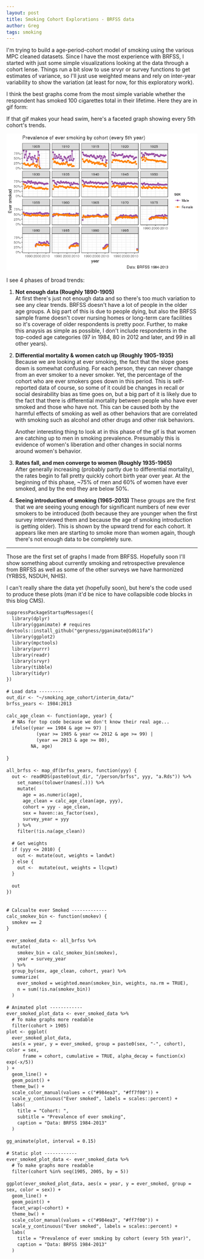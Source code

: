 ```yaml
---  
layout: post  
title: Smoking Cohort Explorations - BRFSS data  
author: Greg  
tags: smoking  
---
```


I'm trying to build a age-period-cohort model of smoking using the
various MPC cleaned datasets. Since I have the most experience with
BRFSS, I started with just some simple visualizations looking at the
data through a cohort lense. Things run a bit slow to use srvyr or
survey functions to get estimates of variance, so I'll just use weighted
means and rely on inter-year variability to show the variation (at least
for now, for this exploratory work).

I think the best graphs come from the most simple variable whether the
respondent has smoked 100 cigarettes total in their lifetime. Here they
are in gif form:


If that gif makes your head swim, here's a faceted graph showing every
5th cohort's trends.

![](/images/blog/2017-04-02/unnamed-chunk-3-1.png)

I see 4 phases of broad trends:

1.  **Not enough data (Roughly 1890-1905)**  
    At first there's just not enough data and so there's too much
    variation to see any clear trends. BRFSS doesn't have a lot of
    people in the older age groups. A big part of this is due to people
    dying, but also the BRFSS sample frame doesn't cover nursing homes
    or long-term care facilities so it's coverage of older respondents
    is pretty poor. Further, to make this anaysis as simple as possible,
    I don't include respondents in the top-coded age categories (97 in
    1984, 80 in 2012 and later, and 99 in all other years).

2.  **Differential mortality & women catch up (Roughly 1905-1935)**  
    Because we are looking at ever smoking, the fact that the slope goes
    down is somewhat confusing. For each person, they can never change
    from an ever smoker to a never smoker. Yet, the percentage of the
    cohort who are ever smokers goes down in this period. This is
    self-reported data of course, so some of it could be changes in
    recall or social desirability bias as time goes on, but a big part
    of it is likely due to the fact that there is differential mortality
    between people who have ever smoked and those who have not. This can
    be caused both by the harmful effects of smoking as well as other
    behaviors that are correlated with smoking such as alcohol and other
    drugs and other risk behaviors.

    Another interesting thing to look at in this phase of the gif is that
    women are catching up to men in smoking prevalence. Presumably this is
    evidence of women's liberation and other changes in social norms around
    women's behavior.

3.  **Rates fall, and men converge to women (Roughly 1935-1965)**  
    After generally increasing (probably partly due to differential
    mortality), the rates begin to fall pretty quickly cohort birth year
    over year. At the beginning of this phase, ~75% of men and 60% of
    women have ever smoked, and by the end they are below 50%.

4.  **Seeing introduction of smoking (1965-2013)** 
    These groups are the first that we are seeing young enough for 
    significant numbers of new ever smokers to be introduced (both because 
    they are younger when the first survey interviewed them and because the age of smoking introduction is getting older). This is shown by the 
    upward trend for each cohort. It appears like men are starting to smoke 
    more than women again, though there's not enough data to be completely 
    sure.

------------------------------------------------------------------------

Those are the first set of graphs I made from BRFSS. Hopefully soon I'll
show something about currently smoking and retrospective prevalence from
BRFSS as well as some of the other surveys we have harmonized (YRBSS,
NSDUH, NHIS).

I can't really share the data yet (hopefully soon), but here's the code
used to produce these plots (man it'd be nice to have collapsible code
blocks in this blog CMS).

    suppressPackageStartupMessages({
      library(dplyr)
      library(gganimate) # requires devtools::install_github("gergness/gganimate@1d611fa")
      library(ggplot2)
      library(mpctools)
      library(purrr)
      library(readr)
      library(srvyr)
      library(tibble)
      library(tidyr)
    })

    # Load data ---------
    out_dir <- "~/smoking_age_cohort/interim_data/"
    brfss_years <- 1984:2013

    calc_age_clean <- function(age, year) {
      # NAs for top code because we don't know their real age...
      ifelse((year == 1984 & age >= 97) |
               (year >= 1985 & year <= 2012 & age >= 99) | 
               (year == 2013 & age >= 80), 
             NA, age)
      
    }

    all_brfss <- map_df(brfss_years, function(yyy) {
      out <- readRDS(paste0(out_dir, "/person/brfss", yyy, "a.Rds")) %>%
        set_names(tolower(names(.))) %>% 
        mutate(
          age = as.numeric(age), 
          age_clean = calc_age_clean(age, yyy),
          cohort = yyy - age_clean,
          sex = haven::as_factor(sex), 
          survey_year = yyy
        ) %>% 
        filter(!is.na(age_clean))
      
      # Get weights
      if (yyy <= 2010) {
        out <- mutate(out, weights = landwt)
      } else {
        out <-  mutate(out, weights = llcpwt)
      }   
      
      out
    })


    # Calcualte ever Smoked -------------
    calc_smokev_bin <- function(smokev) {
      smokev == 2
    }

    ever_smoked_data <- all_brfss %>%
      mutate(
        smokev_bin = calc_smokev_bin(smokev), 
        year = survey_year
      ) %>%
      group_by(sex, age_clean, cohort, year) %>%
      summarize(
        ever_smoked = weighted.mean(smokev_bin, weights, na.rm = TRUE), 
        n = sum(!is.na(smokev_bin))
      )

    # Animated plot ------------
    ever_smoked_plot_data <- ever_smoked_data %>% 
      # To make graphs more readable
      filter(cohort > 1905)
    plot <- ggplot(
      ever_smoked_plot_data, 
      aes(x = year, y = ever_smoked, group = paste0(sex, "-", cohort), color = sex, 
          frame = cohort, cumulative = TRUE, alpha_decay = function(x) exp(-x/5))
    ) + 
      geom_line() +
      geom_point() +
      theme_bw() + 
      scale_color_manual(values = c("#984ea3", "#ff7f00")) + 
      scale_y_continuous("Ever smoked", labels = scales::percent) + 
      labs(
        title = "Cohort: ",
        subtitle = "Prevalence of ever smoking", 
        caption = "Data: BRFSS 1984-2013"
      )

    gg_animate(plot, interval = 0.15)

    # Static plot ------------
    ever_smoked_plot_data <- ever_smoked_data %>% 
      # To make graphs more readable
      filter(cohort %in% seq(1905, 2005, by = 5))
      
    ggplot(ever_smoked_plot_data, aes(x = year, y = ever_smoked, group = sex, color = sex)) + 
      geom_line() +
      geom_point() +
      facet_wrap(~cohort) + 
      theme_bw() + 
      scale_color_manual(values = c("#984ea3", "#ff7f00")) + 
      scale_y_continuous("Ever smoked", labels = scales::percent) + 
      labs(
        title = "Prevalence of ever smoking by cohort (every 5th year)", 
        caption = "Data: BRFSS 1984-2013"
      )
